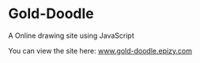 # Gold-Doodle
A Online drawing site using JavaScript

You can view the site here: www.gold-doodle.epizy.com
